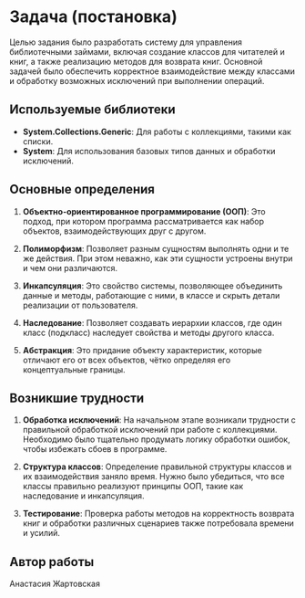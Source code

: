 # Задача (постановка)

Целью задания было разработать систему для управления библиотечными займами, включая создание классов для читателей и книг, а также реализацию методов для возврата книг. Основной задачей было обеспечить корректное взаимодействие между классами и обработку возможных исключений при выполнении операций.

## Используемые библиотеки

- **System.Collections.Generic**: Для работы с коллекциями, такими как списки.
- **System**: Для использования базовых типов данных и обработки исключений.

## Основные определения

1. **Объектно-ориентированное программирование (ООП)**: Это подход, при котором программа рассматривается как набор объектов, взаимодействующих друг с другом.

2. **Полиморфизм**:  Позволяет разным сущностям выполнять одни и те же действия. При этом неважно, как эти сущности устроены внутри и чем они различаются.

3. **Инкапсуляция**: Это свойство системы, позволяющее объединить данные и методы, работающие с ними, в классе и скрыть детали реализации от пользователя.

4. **Наследование**: Позволяет создавать иерархии классов, где один класс (подкласс) наследует свойства и методы другого класса.

5. **Абстракция**: Это придание объекту характеристик, которые отличают его от всех объектов, чётко определяя его концептуальные границы.

## Возникшие трудности

1. **Обработка исключений**: На начальном этапе возникали трудности с правильной обработкой исключений при работе с коллекциями. Необходимо было тщательно продумать логику обработки ошибок, чтобы избежать сбоев в программе.

2. **Структура классов**: Определение правильной структуры классов и их взаимодействия заняло время. Нужно было убедиться, что все классы правильно реализуют принципы ООП, такие как наследование и инкапсуляция.

3. **Тестирование**: Проверка работы методов на корректность возврата книг и обработки различных сценариев также потребовала времени и усилий.

## Автор работы

Анастасия Жартовская